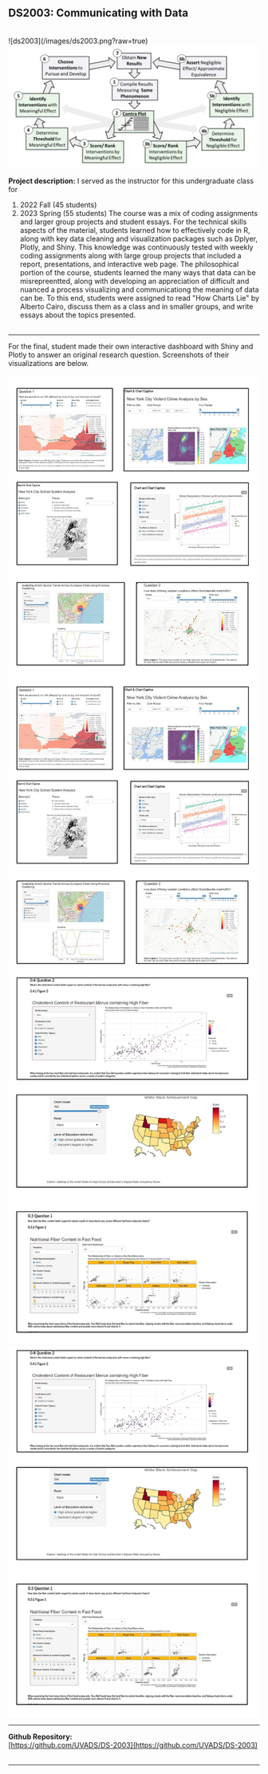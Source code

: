 ## DS2003: Communicating with Data

<br>
![ds2003](/images/ds2003.png?raw=true)
<img src="https://github.com/bacorliss/bacorliss.github.io/blob/ffb19f44878ad12fcdda860127fbf3c0591680d3/images/project_contra-analysis.PNG?raw=true"/>
<br>

**Project description:** I served as the instructor for this undergraduate class for
1. 2022 Fall (45 students)
2. 2023 Spring (55 students)
The course was a mix of coding assignments and larger group projects and student essays. 
For the technical skills aspects of the material, students learned how to effectively code in R, along with key data cleaning and visualization packages such as Dplyer, Plotly, and Shiny. This knowledge was continuously tested with weekly coding assignments along with large group projects that included a report, presentations, and interactive web page.
The philosophical portion of the course, students learned the many ways that data can be misrepreentted, along with developing an appreciation of difficult and nuanced a process visualizing and communicationg the meaning of data can be. To this end, students were assigned to read "How Charts Lie" by Alberto Cairo, discuss them as a class and in smaller groups, and write essays about the topics presented.
<br><br>
------
For the final, student made their own interactive dashboard with Shiny and Plotly to answer an original research question. Screenshots of their visualizations are below.
<br><br>
![ds2003](/images/ds2003_student_work_1.jpg?raw=true)
<img src="/images/ds2003_student_work_1.jpg?raw=true"/>
<br>
![ds2003](/images/ds2003_student_work_2.jpg?raw=true)
<img src="/images/ds2003_student_work_2.jpg?raw=true"/>


------

**Github Repository:** <br>
[https://github.com/UVADS/DS-2003](https://github.com/UVADS/DS-2003)
<br><br>


------
